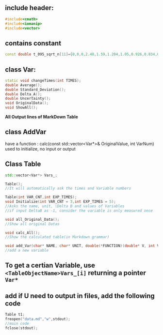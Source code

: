 ## include header:
``` cpp
#include<cmath>  
#include<iomanip>  
#include<vector>
```  

## contains constant
``` cpp
const double t_095_sqrt_n[11]={0,0,0,2.48,1.59,1.204,1.05,0.926,0.834,0.770,0.715};
``` 

## class Var:
``` cpp
static void changeTimes(int TIMES);
double Average();  
double Standard_Deviation();  
double Delta_A();  
double Uncertainty();   
void OriginalData();   
void ShowAll();  
```

**All Output lines of MarkDown Table**

## class AddVar
have a function : calc(const std::vector<Var*>& OriginalValue, int VarNum)  
used to initialize, no input or output

## Class Table
``` cpp
std::vector<Var*> Vars_;

Table();  
//It will automatically ask the times and Variable numbers

Table(int VAR_CNT,int EXP_TIMES);  
void Initialize(int VAR_CNT = 3,int EXP_TIMES = 5);  
//Asks the name, unit, \Delta B and values of Variables  
//if input DeltaB as -1, consider the variable is only measured once

void all_Original_Data();  
//Show all original Datas

void calc_All();  
//Show the calculated table(in Markdown grammar)

void add_Var(char* NAME, char* UNIT, double(*FUNCTION)(double* V, int VarNum));  
//add a new variable
```

## To get a certian Variable, use `<TableObjectName>Vars_[i]` returning a pointer `Var*` 

## add if U need to output in files, add the following code
``` cpp
Table t1;  
freopen("data.md","w",stdout);  
//main code
fclose(stdout);  
```
